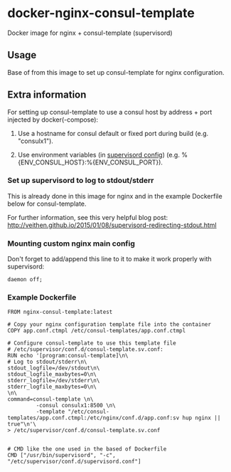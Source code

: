 # docker-nginx-consul-template
Docker image for nginx + consul-template (supervisord)

Usage
-----
Base of from this image to set up consul-template for nginx configuration.


Extra information
-----------------
For setting up consul-template to use a consul host by address + port injected by docker(-compose):

1. Use a hostname for consul default or fixed port during build (e.g. "consulx1").

2. Use environment variables (in [supervisord config](http://supervisord.org/configuration.html#environment-variables)) (e.g. %{ENV_CONSUL_HOST}:%{ENV_CONSUL_PORT}).

### Set up supervisord to log to stdout/stderr
This is already done in this image for nginx and in the example Dockerfile below for consul-template.


For further information, see this very helpful blog post:
http://veithen.github.io/2015/01/08/supervisord-redirecting-stdout.html

### Mounting custom nginx main config
Don't forget to add/append this line to it to make it work properly with supervisord:
````
daemon off;
````


### Example Dockerfile
````
FROM nginx-consul-template:latest

# Copy your nginx configuration template file into the container
COPY app.conf.ctmpl /etc/consul-templates/app.conf.ctmpl

# Configure consul-template to use this template file
# /etc/supervisor/conf.d/consul-template.sv.conf:
RUN echo '[program:consul-template]\n\
# Log to stdout/stderr\n\
stdout_logfile=/dev/stdout\n\
stdout_logfile_maxbytes=0\n\
stderr_logfile=/dev/stderr\n\
stderr_logfile_maxbytes=0\n\
\n\
command=consul-template \n\
         -consul consulx1:8500 \n\
         -template "/etc/consul-templates/app.conf.ctmpl:/etc/nginx/conf.d/app.conf:sv hup nginx || true"\n'\
> /etc/supervisor/conf.d/consul-template.sv.conf


# CMD like the one used in the based of Dockerfile
CMD ["/usr/bin/supervisord", "-c", "/etc/supervisor/conf.d/supervisord.conf"]
````
